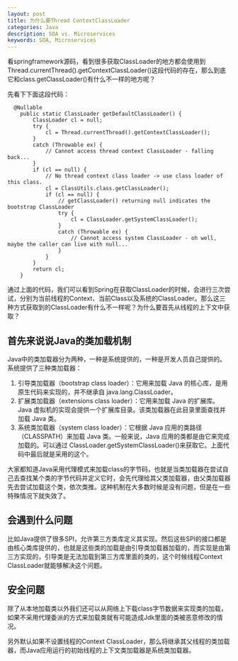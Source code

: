 ```yaml
---
layout: post
title: 为什么要Thread ContextClassLoader
categories: Java
description: SOA vs. Microservices
keywords: SOA, Microservices
---
```


看springframework源码，看到很多获取ClassLoader的地方都会使用到Thread.currentThread().getContextClassLoader()这段代码的存在，那么到底它和class.getClassLoader()有什么不一样的地方呢？

先看下下面这段代码：
```
  @Nullable
	public static ClassLoader getDefaultClassLoader() {
		ClassLoader cl = null;
		try {
			cl = Thread.currentThread().getContextClassLoader();
		}
		catch (Throwable ex) {
			// Cannot access thread context ClassLoader - falling back...
		}
		if (cl == null) {
			// No thread context class loader -> use class loader of this class.
			cl = ClassUtils.class.getClassLoader();
			if (cl == null) {
				// getClassLoader() returning null indicates the bootstrap ClassLoader
				try {
					cl = ClassLoader.getSystemClassLoader();
				}
				catch (Throwable ex) {
					// Cannot access system ClassLoader - oh well, maybe the caller can live with null...
				}
			}
		}
		return cl;
	}
```
通过上面的代码，我们可以看到Spring在获取ClassLoader的时候，会进行三次尝试，分别为当前线程的Context、当前Class以及系统的ClassLoader。那么这三种方式获取到的ClassLoader有什么不一样呢？为什么要首先从线程的上下文中获取？


## 首先来说说Java的类加载机制
Java中的类加载器分为两种，一种是系统提供的，一种是开发人员自己提供的。  
系统提供了三种类加载器：
1. 引导类加载器（bootstrap class loader）：它用来加载 Java 的核心库，是用原生代码来实现的，并不继承自 java.lang.ClassLoader。
2. 扩展类加载器（extensions class loader）：它用来加载 Java 的扩展库。Java 虚拟机的实现会提供一个扩展库目录。该类加载器在此目录里面查找并加载 Java 类。
3. 系统类加载器（system class loader）：它根据 Java 应用的类路径（CLASSPATH）来加载 Java 类。一般来说，Java 应用的类都是由它来完成加载的。可以通过 ClassLoader.getSystemClassLoader()来获取它。上面代码中最后就是采用的这个。

大家都知道Java采用代理模式来加载class的字节码，也就是当类加载器在尝试自己去查找某个类的字节代码并定义它时，会先代理给其父类加载器，由父类加载器先去尝试加载这个类，依次类推。这种机制在大多数时候是没有问题，但是在一些特殊情况下就失效了。

## 会遇到什么问题

比如Java提供了很多SPI，允许第三方类库定义其实现。然后这些SPI的接口都是由核心类库提供的，也就是这些类的加载是由引导类加载器加载的，而实现是由第三方实现的，引导类是无法加载到第三方库里面的类的，这个时候线程Context ClassLoader就能够解决这个问题。

## 安全问题
除了从本地加载类以外我们还可以从网络上下载class字节数据来实现类的加载，如果不采用代理委派的方式来加载类就有可能造成Jdk里面的类被恶意修改的情况。

另外默认如果不设置线程的Context ClassLoader，那么将继承其父线程的类加载器，而Java应用运行的初始线程的上下文类加载器是系统类加载器。
